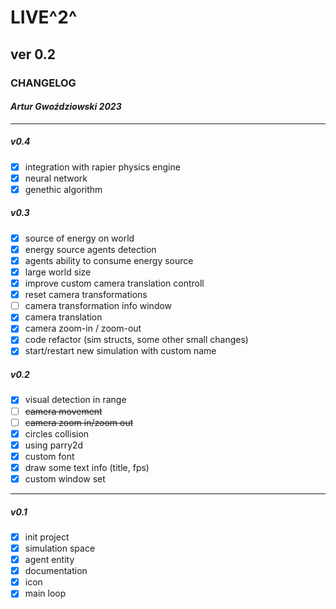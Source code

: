 
# LIVE^2^

## ver 0.2

### CHANGELOG

#### _Artur Gwoździowski 2023_

* * *

##### v0.4

- [x] integration with rapier physics engine
- [x] neural network
- [x] genethic algorithm

##### v0.3

- [x] source of energy on world
- [x] energy source agents detection
- [x] agents ability to consume energy source
- [x] large world size
- [x] improve custom camera translation controll
- [x] reset camera transformations
- [ ] camera transformation info window
- [x] camera translation
- [x] camera zoom-in / zoom-out
- [x] code refactor (sim structs, some other small changes)
- [x] start/restart new simulation with custom name

##### v0.2

- [x] visual detection in range
- [ ] ~~camera movement~~
- [ ] ~~camera zoom in/zoom out~~
- [x] circles collision
- [x] using parry2d
- [x] custom font
- [x] draw some text info (title, fps)
- [x] custom window set

* * *

##### v0.1

- [x] init project
- [x] simulation space
- [x] agent entity
- [x] documentation
- [x] icon
- [x] main loop
